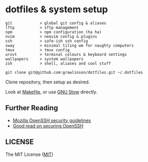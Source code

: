 # dotfiles & system setup

```
git            > global git config & aliases
lftp           > sftp management
npm            > npm configuration (ha ha)
nvim           > neovim config & plugins
ssh            > safe-ish ssh config
sway           > minimal tiling wm for naughty computers
tmux           > tmux config
urxvt          > terminal colours & keyboard settings
wallpapers     > system wallpapers
zsh            > shell, aliases and cool stuff
```

`git clone git@github.com:grawlinson/dotfiles.git ~/.dotfiles`

Clone repository, then setup as desired.

Look at [Makefile](Makefile), or use [GNU Stow][url-gnu-stow] directly.

## Further Reading

*   [Mozilla OpenSSH security guidelines][url-mozilla-ssh]
*   [Good read on securing OpenSSH][url-secure-shell]


## LICENSE

The MIT License ([MIT](LICENSE.md))

[url-gnu-stow]:https://www.gnu.org/software/stow/
[url-mozilla-ssh]:https://wiki.mozilla.org/Security/Guidelines/OpenSSH
[url-secure-shell]:https://stribika.github.io/2015/01/04/secure-secure-shell.html
